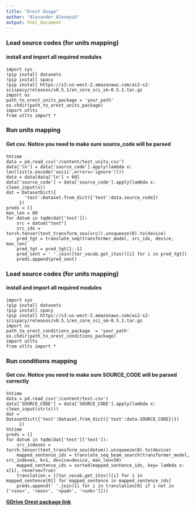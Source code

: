 ```yaml
---
title: "Orest Usage"
author: "Alexander Alexeyuk"
output: html_document
---
```


### Load source codes (for units mapping)
#### install and import all required modules
```
import sys
!pip install datasets
!pip install spacy
!pip install https://s3-us-west-2.amazonaws.com/ai2-s2-scispacy/releases/v0.5.1/en_core_sci_sm-0.5.1.tar.gz
import os
path_to_orest_units_package = 'your_path'
os.chdir(path_to_orest_units_package)
import utlts
from utlts import *
```

### Run units mapping
#### Get csv. Notice you need to make sure source_code will be parsed
```
%%time
data = pd.read_csv('/content/test_units.csv')
data['ln'] = data['source_code'].apply(lambda x: len(list(x.encode('ascii',errors='ignore'))))
data = data[data['ln'] < 60]
data['source_code'] = data['source_code'].apply(lambda x: clean_input(x))
dat = DatasetDict({
       'test':Dataset.from_dict({'text':data.source_code})
     })
preds = []
max_len = 60
for datum in tqdm(dat['test']):
    src = datum["text"]
    src_idx = torch.tensor(text_transform_sou(src)).unsqueeze(0).to(device)
    pred_tgt = translate_seq(transformer_model, src_idx, device, max_len)
    pred_tgt = pred_tgt[1:-1]
    pred_sent = ' '.join([tar_vocab.get_itos()[i] for i in pred_tgt])
    preds.append(pred_sent)
```




### Load source codes (for units mapping)
#### install and import all required modules
```
import sys
!pip install datasets
!pip install spacy
!pip install https://s3-us-west-2.amazonaws.com/ai2-s2-scispacy/releases/v0.5.1/en_core_sci_sm-0.5.1.tar.gz
import os
path_to_orest_conditions_package  = 'your_path'
os.chdir(path_to_orest_conditions_package)
import utlts
from utlts import *
```

### Run conditions mapping
#### Get csv. Notice you need to make sure SOURCE_CODE will be parsed correctly
```
%%time
data = pd.read_csv('/content/test.csv')
data['SOURCE_CODE'] = data['SOURCE_CODE'].apply(lambda x: clean_input(str(x)))
dat = DatasetDict({'test':Dataset.from_dict({'text':data.SOURCE_CODE})})
     })
%%time
preds = []
for datum in tqdm(dat['test']['text']):
    src_indexes = torch.tensor(text_transform_sou(datum)).unsqueeze(0).to(device)
    mapped_sentence_ids = translate_seq_beam_search(transformer_model, src_indexes, k=1, device=device, max_len=50)
    mapped_sentence_ids = sorted(mapped_sentence_ids, key= lambda x: x[1], reverse=True)
    translation = [[tar_vocab.get_itos()[i] for i in mapped_sentence[0]] for mapped_sentence in mapped_sentence_ids]
    preds.append(' '.join([i for i in translation[0] if i not in ['<sos>', '<eos>', '<pad>', '<unk>']]))
```

[**GDrive Orest package link**]('https://drive.google.com/drive/folders/1m9MqutlelFXH9ac-Hx_SrPj0jAaSwrAI?usp=sharing)
